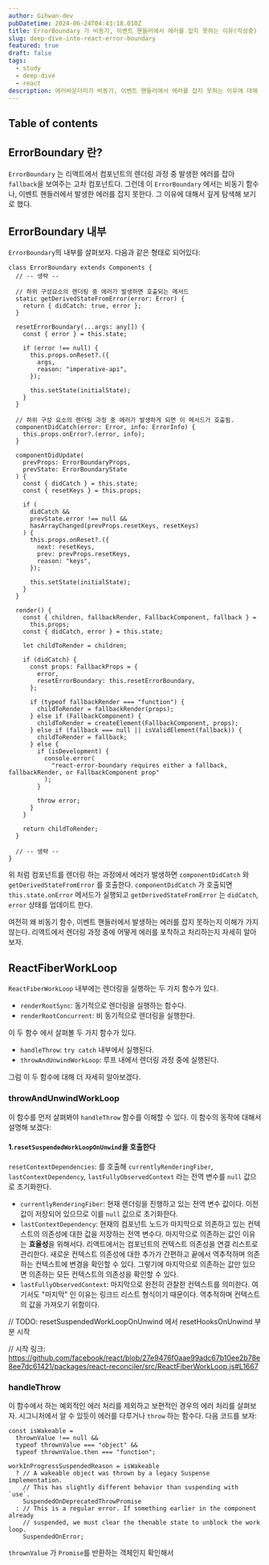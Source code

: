 ```yaml
---
author: Gihwan-dev
pubDatetime: 2024-06-24T04:43:18.010Z
title: ErrorBoundary 가 비동기, 이벤트 핸들러에서 에러를 잡지 못하는 이유(작성중)
slug: deep-dive-into-react-error-boundary
featured: true
draft: false
tags:
  - study
  - deep-dive
  - react
description: 에러바운더리가 비동기, 이벤트 핸들러에서 에러를 잡지 못하는 이유에 대해 deep dive 해보았습니다.
---
```


## Table of contents

## ErrorBoundary 란?

`ErrorBoundary` 는 리액트에서 컴포넌트의 렌더링 과정 중 발생한 에러를 잡아 `fallback`을 보여주는 고차 컴포넌트다. 그런데 이 `ErrorBoundary` 에서는 비동기 함수나, 이벤트 핸들러에서 발생한 에러를 잡지 못한다. 그 이유에 대해서 깊게 탐색해 보기로 했다.

## ErrorBoundary 내부

`ErrorBoundary`의 내부를 살펴보자. 다음과 같은 형태로 되어있다:

```tsx
class ErrorBoundary extends Components {
  // -- 생략 --

  // 하위 구성요소의 렌더링 중 에러가 발생하면 호출되는 메서드
  static getDerivedStateFromError(error: Error) {
    return { didCatch: true, error };
  }

  resetErrorBoundary(...args: any[]) {
    const { error } = this.state;

    if (error !== null) {
      this.props.onReset?.({
        args,
        reason: "imperative-api",
      });

      this.setState(initialState);
    }
  }

  // 하위 구성 요소의 렌더링 과정 중 에러가 발생하게 되면 이 메서드가 호출됨.
  componentDidCatch(error: Error, info: ErrorInfo) {
    this.props.onError?.(error, info);
  }

  componentDidUpdate(
    prevProps: ErrorBoundaryProps,
    prevState: ErrorBoundaryState
  ) {
    const { didCatch } = this.state;
    const { resetKeys } = this.props;

    if (
      didCatch &&
      prevState.error !== null &&
      hasArrayChanged(prevProps.resetKeys, resetKeys)
    ) {
      this.props.onReset?.({
        next: resetKeys,
        prev: prevProps.resetKeys,
        reason: "keys",
      });

      this.setState(initialState);
    }
  }

  render() {
    const { children, fallbackRender, FallbackComponent, fallback } =
      this.props;
    const { didCatch, error } = this.state;

    let childToRender = children;

    if (didCatch) {
      const props: FallbackProps = {
        error,
        resetErrorBoundary: this.resetErrorBoundary,
      };

      if (typeof fallbackRender === "function") {
        childToRender = fallbackRender(props);
      } else if (FallbackComponent) {
        childToRender = createElement(FallbackComponent, props);
      } else if (fallback === null || isValidElement(fallback)) {
        childToRender = fallback;
      } else {
        if (isDevelopment) {
          console.error(
            "react-error-boundary requires either a fallback, fallbackRender, or FallbackComponent prop"
          );
        }

        throw error;
      }
    }

    return childToRender;
  }

  // -- 생략 --
}
```

위 처럼 컴포넌트를 렌더링 하는 과정에서 에러가 발생하면 `componentDidCatch` 와 `getDerivedStateFromError` 를 호출한다. `componentDidCatch` 가 호출되면 `this.state.onError` 메서드가 실행되고 `getDerivedStateFromError` 는 `didCatch`, `error` 상태를 업데이트 한다.

여전히 왜 비동기 함수, 이벤트 핸들러에서 발생하는 에러를 잡지 못하는지 이해가 가지 않는다. 리액트에서 렌더링 과정 중에 어떻게 에러를 포착하고 처리하는지 자세히 알아보자.

## ReactFiberWorkLoop

`ReactFiberWorkLoop` 내부에는 렌더링을 실행하는 두 가지 함수가 있다.

- `renderRootSync`: 동기적으로 렌더링을 실행하는 함수다.
- `renderRootConcurrent`: 비 동기적으로 렌더링을 실행한다.

이 두 함수 에서 살펴볼 두 가지 함수가 있다.

- `handleThrow`: `try catch` 내부에서 실행된다.
- `throwAndUnwindWorkLoop`: 루프 내에서 렌더링 과정 중에 실행된다.

그럼 이 두 함수에 대해 더 자세히 알아보겠다.

### throwAndUnwindWorkLoop

이 함수를 먼저 살펴봐야 `handleThrow` 함수를 이해할 수 있다. 이 함수의 동작에 대해서 설명해 보겠다:

#### 1.`resetSuspendedWorkLoopOnUnwind`을 호출한다

`resetContextDependencies`: 를 호출해 `currentlyRenderingFiber`, `lastContextDependency`, `lastFullyObservedContext` 라는 전역 변수를 `null` 값으로 초기화한다.

- `currentlyRenderingFiber`: 현재 렌더링을 진행하고 있는 전역 변수 값이다. 이전 값이 저장되어 있으므로 이를 `null` 값으로 초기화한다.
- `lastContextDependency`: 현재의 컴포넌트 노드가 마지막으로 의존하고 있는 컨텍스트의 의존성에 대한 값을 저장하는 전역 변수다. 마지막으로 의존하는 값인 이유는 **효율성**을 위해서다. 리액트에서는 컴포넌트의 컨텍스트 의존성을 연결 리스트로 관리한다. 새로운 컨텍스트 의존성에 대한 추가가 간편하고 끝에서 역추적하며 의존하는 컨텍스트에 변경을 확인할 수 있다. 그렇기에 마지막으로 의존하는 값만 있으면 의존하는 모든 컨텍스트의 의존성을 확인할 수 있다.
- `lastFullyObservedContext`: 마지막으로 완전히 관찰한 컨텍스트를 의미한다.
  여기서도 "마지막" 인 이유는 링크드 리스트 형식이기 때문이다. 역추적하며 컨텍스트의 값을 가져오기 위함이다.

// TODO: resetSuspendedWorkLoopOnUnwind 에서 resetHooksOnUnwind 부분 시작

// 시작 링크: https://github.com/facebook/react/blob/27e9476f0aae99adc67b10ee2b78e8ee7dc61421/packages/react-reconciler/src/ReactFiberWorkLoop.js#L1667

### handleThrow

이 함수에서 하는 예외적인 에러 처리를 제외하고 보편적인 경우의 에러 처리를 살펴보자. 시그니처에서 알 수 있듯이 에러를 다루거나 `throw` 하는 함수다. 다음 코드를 보자:

```tsx
const isWakeable =
  thrownValue !== null &&
  typeof thrownValue === "object" &&
  typeof thrownValue.then === "function";

workInProgressSuspendedReason = isWakeable
  ? // A wakeable object was thrown by a legacy Suspense implementation.
    // This has slightly different behavior than suspending with `use`.
    SuspendedOnDeprecatedThrowPromise
  : // This is a regular error. If something earlier in the component already
    // suspended, we must clear the thenable state to unblock the work loop.
    SuspendedOnError;
```

`thrownValue` 가 `Promise`를 반환하는 객체인지 확인해서
